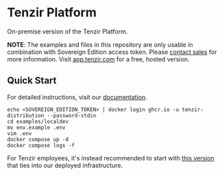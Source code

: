 # Tenzir Platform

On-premise version of the Tenzir Platform.

**NOTE**: The examples and files in this repository are only
usable in combination with Sovereign Edition access token.
Please [contact sales](https://tenzir.com/pricing) for more
information. Visit [app.tenzir.com](https://app.tenzir.com) for
a free, hosted version.

## Quick Start

For detailed instructions, visit our [documentation](https://docs.tenzir.com/setup-guides/deploy-the-platform).

```
echo <SOVEREIGN_EDITION_TOKEN> | docker login ghcr.io -u tenzir-distribution --password-stdin
cd examples/localdev
mv env.example .env
vim .env
docker compose up -d
docker compose logs -f
```


For Tenzir employees, it's instead recommended to start with [this version](https://github.com/tenzir/event-horizon/tree/main/platform/compose) that ties into our deployed infrastructure.
